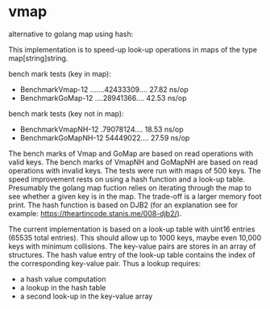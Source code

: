 # vmap
alternative to golang map using hash:    

This implementation is to speed-up look-up operations in maps of the type map[string]string.

bench mark tests (key in map):
  + BenchmarkVmap-12 .......42433309....   27.82 ns/op
  + BenchmarkGoMap-12 ....28941366....   42.53 ns/op

bench mark tests (key not in map):
  + BenchmarkVmapNH-12 .79078124....   18.53 ns/op
  + BenchmarkGoMapNH-12 54449022....   27.59 ns/op

The bench marks of Vmap and GoMap are based on read operations with valid keys.
The bench marks of VmapNH and GoMapNH are based on read operations with invalid keys.
The tests were run with maps of 500 keys.
The speed improvement rests on using a hash function and a look-up table. Presumably the golang map fuction relies on iterating through the map to see whether a given key is in the map. The trade-off is a larger memory foot print. 
The hash function is based on DJB2 (for an explanation see for example: https://theartincode.stanis.me/008-djb2/).

The current implementation is based on a look-up table with uint16 entries (65535 total entries). This should allow up to 1000 keys, maybe even 10,000 keys with minimum collisions. The key-value pairs are stores in an array of structures. The hash value entry of the look-up table contains the index of the corresponding key-value pair.
Thus a lookup requires:
  + a hash value computation
  + a lookup in the hash table
  + a second look-up in the key-value array
